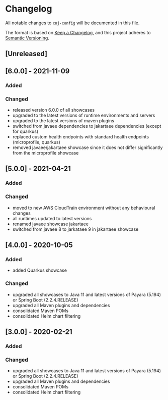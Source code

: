 # Changelog
All notable changes to `cnj-config` will be documented in this file.

The format is based on [Keep a Changelog](https://keepachangelog.com/en/1.0.0/),
and this project adheres to [Semantic Versioning](https://semver.org/spec/v2.0.0.html).

## [Unreleased]

## [6.0.0] - 2021-11-09
### Added
### Changed
- released version 6.0.0 of all showcases
- upgraded to the latest versions of runtime environments and servers
- upgraded to the latest versions of maven plugins
- switched from javaee dependencies to jakartaee dependencies (except for quarkus)
- replaced custom health endpoints with standard health endpoints (microprofile, quarkus)
- removed javaee/jakartaee showcase since it does not differ significantly from the microprofile showcase

## [5.0.0] - 2021-04-21
### Added
### Changed
- moved to new AWS CloudTrain environment without any behavioural changes
- all runtimes updated to latest versions
- renamed javaee showcase jakartaee
- switched from javaee 8 to jarkataee 9 in jakartaee showcase

## [4.0.0] - 2020-10-05
### Added
- added Quarkus showcase
### Changed
- upgraded all showcases to Java 11 and latest versions of Payara (5.194) or Spring Boot (2.2.4.RELEASE)
- upgraded all Maven plugins and dependencies
- consolidated Maven POMs
- consolidated Helm chart filtering

## [3.0.0] - 2020-02-21
### Added
### Changed
- upgraded all showcases to Java 11 and latest versions of Payara (5.194) or Spring Boot (2.2.4.RELEASE)
- upgraded all Maven plugins and dependencies
- consolidated Maven POMs
- consolidated Helm chart filtering

